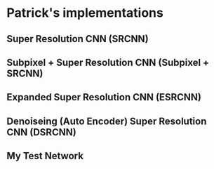 # Patrick's implementations

## Super Resolution CNN (SRCNN)

## Subpixel + Super Resolution CNN (Subpixel + SRCNN)

## Expanded Super Resolution CNN (ESRCNN)

## Denoiseing (Auto Encoder) Super Resolution CNN (DSRCNN)

## My Test Network